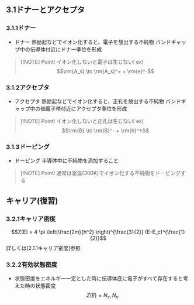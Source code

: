 ## 3.1ドナーとアクセプタ

### $3.1.1$ドナー
- ドナー
    熱励起などでイオン化すると、電子を放出する不純物
    バンドギャップ中の伝導体付近にドナー準位を形成
> [!NOTE] Point!
> イオン化しないと電子は生じない!
> ex)$$\rm{A_s} \to \rm{A_s}^+ + \rm{e}^-$$

### $3.1.2$アクセプタ
- アクセプタ
    熱励起などでイオン化すると、正孔を放出する不純物
    バンドギャップ中の価電子帯付近にアクセプタ準位を形成
> [!NOTE] Point!
> イオン化しないと正孔は生じない!
> ex)$$\rm{B} \to \rm{B}^- + \rm{h}^+$$

### $3.1.3$ドーピング
- ドーピング
    半導体中に不純物を添加すること
> [!NOTE] Point!
> 通常は室温(300K)でイオン化する不純物をドーピングする


## キャリア(復習)
### $3.2.1$キャリア密度
$$Z(E) = 4 \pi \left(\frac{2m}{h^2} \right)^{\frac{3}{2}} (E-E_c)^{\frac{1}{2}}$$
詳しくは[2.1.1キャリア密度]参照

### $3.2.2$有効状態密度
- 状態密度をエネルギー一定とした時に伝導体底に電子がすべて存在すると考えた時の状態密度
    $$Z(E) = N_c , N_v$$
    
